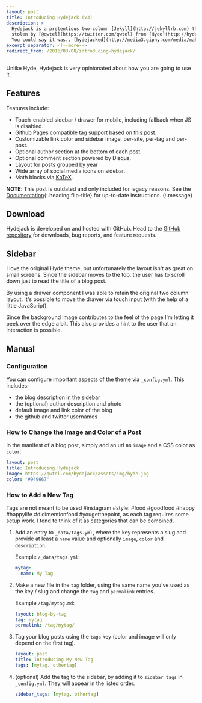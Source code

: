 ```yaml
---
layout: post
title: Introducing Hydejack (v3)
description: >
  Hydejack is a pretentious two-column [Jekyll](http://jekyllrb.com) theme,
  stolen by [@qwtel](https://twitter.com/qwtel) from [Hyde](http://hyde.getpoole.com).
  You could say it was.. [hydejacked](http://media3.giphy.com/media/makedRIckZBW8/giphy.gif).
excerpt_separator: <!--more-->
redirect_from: /2016/03/08/introducing-hydejack/
---
```


Unlike Hyde, Hydejack is very opinionated about how you are going to use it.

## Features
Features include:

* Touch-enabled sidebar / drawer for mobile, including fallback when JS is disabled.
* Github Pages compatible tag support based on [this post][tag].
* Customizable link color and sidebar image, per-site, per-tag and per-post.
* Optional author section at the bottom of each post.
* Optional comment section powered by Disqus.
* Layout for posts grouped by year
* Wide array of social media icons on sidebar.
* Math blocks via [KaTeX](https://khan.github.io/KaTeX/).

<!--more-->

**NOTE**: This post is outdated and only included for legacy reasons.
See the [Documentation][docs]{:.heading.flip-title} for up-to-date instructions.
{:.message}

## Download
Hydejack is developed on and hosted with GitHub. Head to the [GitHub repository](https://github.com/qwtel/hydejack)
for downloads, bug reports, and feature requests.

## Sidebar
I love the original Hyde theme, but unfortunately the layout isn't as great on small screens.
Since the sidebar moves to the top, the user has to scroll down just to read the title of a blog post.

By using a drawer component I was able to retain the original two column layout.
It's possible to move the drawer via touch input (with the help of a little JavaScript).

Since the background image contributes to the feel of the page I'm letting it peek over the edge a bit.
This also provides a hint to the user that an interaction is possible.

## Manual

### Configuration
You can configure important aspects of the theme via
[`_config.yml`](https://github.com/qwtel/hydejack/blob/v3/_config.yml).
This includes:

* the blog description in the sidebar
* the (optional) author description and photo
* default image and link color of the blog
* the github and twitter usernames

### How to Change the Image and Color of a Post
In the manifest of a blog post, simply add an url as `image` and a CSS color as `color`:

~~~yml
layout: post
title: Introducing Hydejack
image: https://qwtel.com/hydejack/assets/img/hyde.jpg
color: '#949667'
~~~

### How to Add a New Tag
Tags are not meant to be used #instagram #style: #food #goodfood #happy #happylife #didimentionfood #yougetthepoint,
as each tag requires some setup work. I tend to think of it as categories that can be combined.

1.  Add an entry to `_data/tags.yml`, where the key represents a slug and provide at least a `name` value and
    optionally `image`, `color` and `description`.

    Example `/_data/tags.yml`:

    ~~~yml
    mytag:
      name: My Tag
    ~~~

2.  Make a new file in the `tag` folder, using the same name you've used as the key / slug and
    change the `tag` and `permalink` entries.

    Example `/tag/mytag.md`:

    ~~~yml
    layout: blog-by-tag
    tag: mytag
    permalink: /tag/mytag/
    ~~~

3.  Tag your blog posts using the `tags` key (color and image will only depend on the first tag).

    ~~~yml
    layout: post
    title: Introducing My New Tag
    tags: [mytag, othertag]
    ~~~

4. (optional) Add the tag to the sidebar, by adding it to `sidebar_tags` in `_config.yml`.
   They will appear in the listed order.

   ~~~yml
   sidebar_tags: [mytag, othertag]
   ~~~


[docs]: ../../docs/8.0.0-alpha.27/index.md
[tag]: http://www.minddust.com/post/tags-and-categories-on-github-pages/
